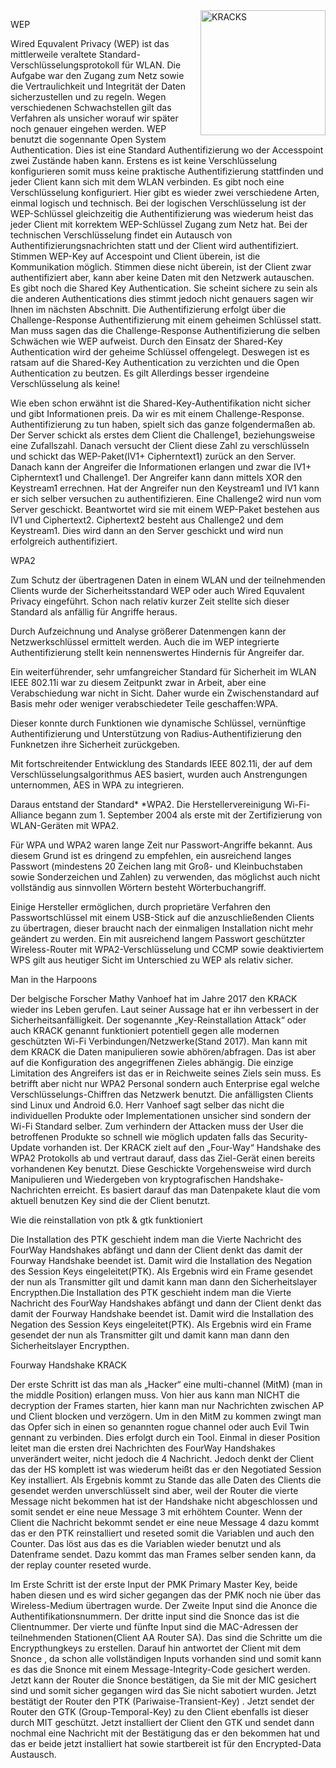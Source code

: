 <img src="https://images.idgesg.net/images/article/2017/10/krack-attack-100738914-large.jpg" alt="KRACKS" width="200" align="right"/>

WEP

Wired Equvalent Privacy (WEP) ist das mittlerweile veraltete Standard-Verschlüsselungsprotokoll für WLAN. Die Aufgabe war den Zugang zum Netz sowie die Vertraulichkeit und Integrität der Daten sicherzustellen und zu regeln. Wegen verschiedenen Schwachstellen gilt das Verfahren als unsicher worauf wir später noch genauer eingehen werden. WEP benutzt die sogennante Open System Authentication. Dies ist eine Standard Authentifizierung wo der Accesspoint zwei Zustände haben kann. Erstens es ist keine Verschlüsselung konfigurieren somit muss keine praktische Authentifizierung stattfinden und jeder Client kann sich mit dem WLAN verbinden. Es gibt noch eine Verschlüsselung konfiguriert. Hier gibt es wieder zwei verschiedene Arten, einmal logisch und technisch. Bei der logischen Verschlüsselung ist der WEP-Schlüssel gleichzeitig die Authentifizierung was wiederum heist das jeder Client mit korrektem WEP-Schlüssel Zugang zum Netz hat. Bei der technischen Verschlüsselung findet ein Autausch von Authentifizierungsnachrichten statt und der Client wird authentifiziert. Stimmen WEP-Key auf Accespoint und Client überein, ist die Kommunikation möglich. Stimmen diese nicht überein, ist der Client zwar authentifiziert aber, kann aber keine Daten mit den Netzwerk autauschen. Es gibt noch die Shared Key Authentication. Sie scheint sichere zu sein als die anderen Authentications dies stimmt jedoch nicht genauers sagen wir Ihnen im nächsten Abschnitt. Die Authentifizierung erfolgt über die Challenge-Response Authentifizierung mit einem geheimen Schlüssel statt. Man muss sagen das die Challenge-Response Authentifizierung die selben Schwächen wie WEP aufweist. Durch den Einsatz der Shared-Key Authentication wird der geheime Schlüssel offengelegt. Deswegen ist es ratsam auf die Shared-Key Authentication zu verzichten und die Open Authentication zu beutzen. Es gilt Allerdings besser irgendeine Verschlüsselung als keine!

Wie eben schon erwähnt ist die Shared-Key-Authentifikation nicht sicher und gibt Informationen preis. Da wir es mit einem Challenge-Response. Authentifizierung zu tun haben, spielt sich das ganze folgendermaßen ab. Der Server schickt als erstes dem Client die Challenge1, beziehungsweise eine Zufallszahl. Danach versucht der Client diese Zahl zu verschlüsseln und schickt das WEP-Paket(IV1+ Cipherntext1) zurück an den Server. Danach kann der Angreifer die Informationen erlangen und zwar die IV1+ Cipherntext1 und Challenge1. Der Angreifer kann dann mittels XOR den Keystream1 errechnen. Hat der Angreifer nun den Keystream1 und IV1 kann er sich selber versuchen zu authentifizieren. Eine Challenge2 wird nun vom Server geschickt. Beantwortet wird sie mit einem WEP-Paket bestehen aus IV1 und Ciphertext2. Ciphertext2 besteht aus Challenge2 und dem Keystream1. Dies wird dann an den Server geschickt und wird nun erfolgreich authentifiziert.

WPA2

Zum Schutz der übertragenen Daten in einem WLAN und der teilnehmenden Clients wurde der Sicherheitsstandard WEP oder auch Wired Equvalent Privacy eingeführt. Schon nach relativ kurzer Zeit stellte sich dieser Standard als anfällig für Angriffe heraus.

Durch Aufzeichnung und Analyse größerer Datenmengen kann der Netzwerkschlüssel ermittelt werden. Auch die im WEP integrierte Authentifizierung stellt kein nennenswertes Hindernis für Angreifer dar.

Ein weiterführender, sehr umfangreicher Standard für Sicherheit im WLAN IEEE 802.11i war zu diesem Zeitpunkt zwar in Arbeit, aber eine Verabschiedung war nicht in Sicht. Daher wurde ein Zwischenstandard auf Basis mehr oder weniger verabschiedeter Teile geschaffen:WPA.

Dieser konnte durch Funktionen wie dynamische Schlüssel, vernünftige Authentifizierung und Unterstützung von Radius-Authentifizierung den Funknetzen ihre Sicherheit zurückgeben.

Mit fortschreitender Entwicklung des Standards IEEE 802.11i, der auf dem Verschlüsselungsalgorithmus AES basiert, wurden auch Anstrengungen unternommen, AES in WPA zu integrieren.

Daraus entstand der Standard* *WPA2. Die Herstellervereinigung Wi-Fi-Alliance begann zum 1. September 2004 als erste mit der Zertifizierung von WLAN-Geräten mit WPA2.

Für WPA und WPA2 waren lange Zeit nur Passwort-Angriffe bekannt. Aus diesem Grund ist es dringend zu empfehlen, ein ausreichend langes Passwort (mindestens 20 Zeichen lang mit Groß- und Kleinbuchstaben sowie Sonderzeichen und Zahlen) zu verwenden, das möglichst auch nicht vollständig aus sinnvollen Wörtern besteht Wörterbuchangriff.

Einige Hersteller ermöglichen, durch proprietäre Verfahren den Passwortschlüssel mit einem USB-Stick auf die anzuschließenden Clients zu übertragen, dieser braucht nach der einmaligen Installation nicht mehr geändert zu werden. Ein mit ausreichend langem Passwort geschützter Wireless-Router mit WPA2-Verschlüsselung und CCMP sowie deaktiviertem WPS gilt aus heutiger Sicht im Unterschied zu WEP als relativ sicher.

Man in the Harpoons

Der belgische Forscher Mathy Vanhoef hat im Jahre 2017 den KRACK wieder ins Leben gerufen. Laut seiner Aussage hat er ihn verbessert in der Sicherheitsanfälligkeit. Der sogenannte „Key-Reinstallation Attack“ oder auch KRACK genannt funktioniert potentiell gegen alle modernen geschützten Wi-Fi Verbindungen/Netzwerke(Stand 2017). Man kann mit dem KRACK die Daten manipulieren sowie abhören/abfragen. Das ist aber auf die Konfiguration des angegriffenen Zieles abhängig. Die einzige Limitation des Angreifers ist das er in Reichweite seines Ziels sein muss. Es betrifft aber nicht nur WPA2 Personal sondern auch Enterprise egal welche Verschlüsselungs-Chiffren das Netzwerk benutzt. Die anfälligsten Clients sind Linux und Android 6.0. Herr Vanhoef sagt selber das nicht die individuellen Produkte oder Implementationen unsicher sind sondern der Wi-Fi Standard selber. Zum verhindern der Attacken muss der User die betroffenen Produkte so schnell wie möglich updaten falls das Security-Update vorhanden ist. Der KRACK zielt auf den „Four-Way“ Handshake des WPA2 Protokolls ab und vertraut darauf, dass das Ziel-Gerät einen bereits vorhandenen Key benutzt. Diese Geschickte Vorgehensweise wird durch Manipulieren und Wiedergeben von kryptografischen Handshake-Nachrichten erreicht. Es basiert darauf das man Datenpakete klaut die vom aktuell benutzen Key sind die der Client benutzt.

Wie die reinstallation von ptk & gtk funktioniert

Die Installation des PTK geschieht indem man die Vierte Nachricht des FourWay Handshakes abfängt und dann der Client denkt das damit der Fourway Handshake beendet ist. Damit wird die Installation des Negation des Session Keys eingeleitet(PTK). Als Ergebnis wird ein Frame gesendet der nun als Transmitter gilt und damit kann man dann den Sicherheitslayer Encrypthen.<span id="anchor"></span>Die Installation des PTK geschieht indem man die Vierte Nachricht des FourWay Handshakes abfängt und dann der Client denkt das damit der Fourway Handshake beendet ist. Damit wird die Installation des Negation des Session Keys eingeleitet(PTK). Als Ergebnis wird ein Frame gesendet der nun als Transmitter gilt und damit kann man dann den Sicherheitslayer Encrypthen.

Fourway Handshake KRACK

Der erste Schritt ist das man als „Hacker“ eine multi-channel (MitM) (man in the middle Position) erlangen muss. Von hier aus kann man NICHT die decryption der Frames starten, hier kann man nur Nachrichten zwischen AP und Client blocken und verzögern. Um in den MitM zu kommen zwingt man das Opfer sich in einen so genannten rogue channel oder auch Evil Twin gennant zu verbinden. Dies erfolgt durch ein Tool. Einmal in dieser Position leitet man die ersten drei Nachrichten des FourWay Handshakes unverändert weiter, nicht jedoch die 4 Nachricht. Jedoch denkt der Client das der HS komplett ist was wiederum heißt das er den Negotiated Session Key installiert. Als Ergebnis kommt zu Stande das alle Daten des Clients die gesendet werden unverschlüsselt sind aber, weil der Router die vierte Message nicht bekommen hat ist der Handshake nicht abgeschlossen und somit sendet er eine neue Message 3 mit erhöhtem Counter. Wenn der Client die Nachricht bekommt sendet er eine neue Message 4 dazu kommt das er den PTK reinstalliert und reseted somit die Variablen und auch den Counter. Das löst aus das es die Variablen wieder benutzt und als Datenframe sendet. Dazu kommt das man Frames selber senden kann, da der replay counter reseted wurde.

Im Erste Schritt ist der erste Input der PMK Primary Master Key, beide haben diesen und es wird sicher gegangen das der PMK noch nie über das Wireless-Medium übertragen wurde. Der Zweite Input sind die Anonce die Authentifikationsnummern. Der dritte input sind die Snonce das ist die Clientnummer. Der vierte und fünfte Input sind die MAC-Adressen der teilnehmenden Stationen(Client AA Router SA). Das sind die Schritte um die Encrypthungkeys zu erstellen. Darauf hin antwortet der Client mit dem Snonce , da schon alle vollständigen Inputs vorhanden sind und somit kann es das die Snonce mit einem Message-Integrity-Code gesichert werden. Jetzt kann der Router die Snonce bestätigen, da Sie mit der MIC gesichert sind und somit sicher gegangen wird das Sie nicht sabotiert wurden. Jetzt bestätigt der Router den PTK (Pariwaise-Transient-Key) . Jetzt sendet der Router den GTK (Group-Temporal-Key) zu den Client ebenfalls ist dieser durch MIT geschützt. Jetzt installiert der Client den GTK und sendet dann nochmal eine Nachricht mit der Bestätigung das er den bekommen hat und das er beide jetzt installiert hat sowie startbereit ist für den Encrypted-Data Austausch.


